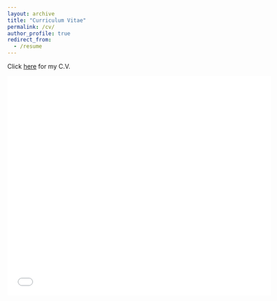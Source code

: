 ```yaml
---
layout: archive
title: "Curriculum Vitae"
permalink: /cv/
author_profile: true
redirect_from:
  - /resume
---
```

Click [here]( https://github.com/manfredinid/manfredinid.github.io/raw/master/files/Curriculum_Vitae.pdf) for my C.V. 


<iframe src="github.com/manfredinid/manfredinid.github.io/raw/master/files/Curriculum_Vitae.pdf" 
style="width:600px; height:500px;" frameborder="0"></iframe>



